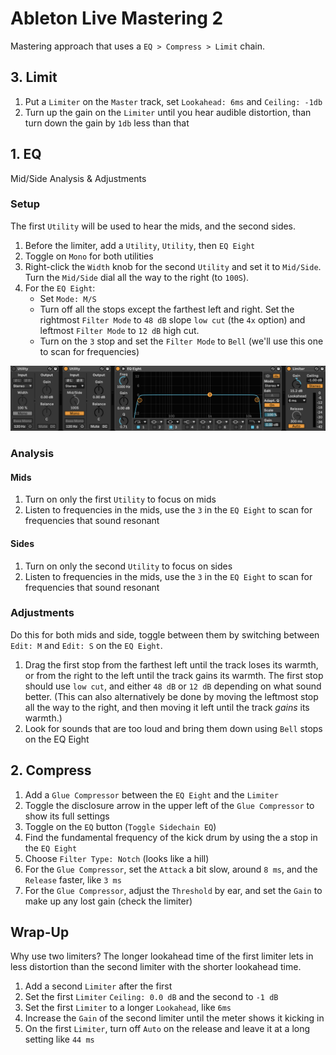 # Ableton Live Mastering 2

Mastering approach that uses a `EQ > Compress > Limit` chain.

## 3. Limit

1. Put a `Limiter` on the `Master` track, set `Lookahead: 6ms` and `Ceiling: -1db`
2. Turn up the gain on the `Limiter` until you hear audible distortion, than turn down the gain by `1db` less than that

## 1. EQ

Mid/Side Analysis & Adjustments

### Setup

The first `Utility` will be used to hear the mids, and the second sides.

1. Before the limiter, add a `Utility`, `Utility`, then `EQ Eight`
2. Toggle on `Mono` for both utilities
3. Right-click the `Width` knob for the second `Utility` and set it to `Mid/Side`. Turn the `Mid/Side` dial all the way to the right (to `100S`).
3. For the `EQ Eight`:
    - Set `Mode: M/S`
    - Turn off all the stops except the farthest left and right. Set the rightmost `Filter Mode` to `48 dB` slope `low cut` (the `4x` option) and leftmost `Filter Mode` to `12 dB` high cut.
    - Turn on the `3` stop and set the `Filter Mode` to `Bell` (we'll use this one to scan for frequencies)

![Utilities](assets/ableton-live-utilities.png)

### Analysis

#### Mids

1. Turn on only the first `Utility` to focus on mids
2. Listen to frequencies in the mids, use the `3` in the `EQ Eight` to scan for frequencies that sound resonant

#### Sides

1. Turn on only the second `Utility` to focus on sides
2. Listen to frequencies in the mids, use the `3` in the `EQ Eight` to scan for frequencies that sound resonant

### Adjustments

Do this for both mids and side, toggle between them by switching between `Edit: M` and `Edit: S` on the `EQ Eight`.

1. Drag the first stop from the farthest left until the track loses its warmth, or from the right to the left until the track gains its warmth. The first stop should use `low cut`, and either `48 dB` or `12 dB` depending on what sound better. (This can also alternatively be done by moving the leftmost stop all the way to the right, and then moving it left until the track *gains* its warmth.)
2. Look for sounds that are too loud and bring them down using `Bell` stops on the EQ Eight

## 2. Compress

1. Add a `Glue Compressor` between the `EQ Eight` and the `Limiter`
2. Toggle the disclosure arrow in the upper left of the `Glue Compressor` to show its full settings
3. Toggle on the `EQ` button (`Toggle Sidechain EQ`)
4. Find the fundamental frequency of the kick drum by using the a stop in the `EQ Eight`
5. Choose `Filter Type: Notch` (looks like a hill)
6. For the `Glue Compressor`, set the `Attack` a bit slow, around `8 ms`, and the `Release` faster, like `3 ms`
7. For the `Glue Compressor`, adjust the `Threshold` by ear, and set the `Gain` to make up any lost gain (check the limiter)

## Wrap-Up

Why use two limiters? The longer lookahead time of the first limiter lets in less distortion than the second limiter with the shorter lookahead time.

1. Add a second `Limiter` after the first
2. Set the first `Limiter` `Ceiling: 0.0 dB` and the second to `-1 dB`
3. Set the first `Limiter` to a longer `Lookahead`, like `6ms`
4. Increase the `Gain` of the second limiter until the meter shows it kicking in
5. On the first `Limiter`, turn off `Auto` on the release and leave it at a long setting like `44 ms`

